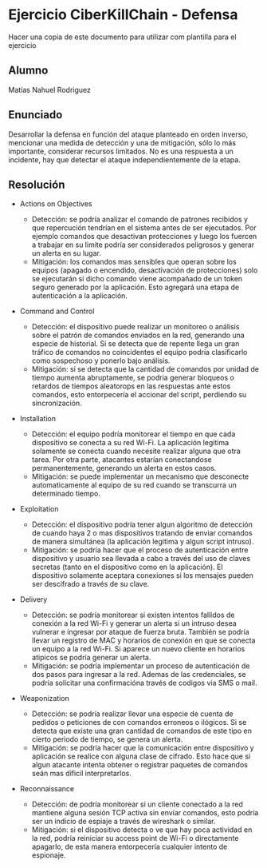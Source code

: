 # Ejercicio CiberKillChain - Defensa

Hacer una copia de este documento para utilizar com plantilla para el ejercicio

## Alumno

Matías Nahuel Rodriguez

## Enunciado

Desarrollar la defensa en función del ataque planteado en orden inverso, mencionar una medida de detección y una de mitigación, sólo lo más importante, considerar recursos limitados. No es una respuesta a un incidente, hay que detectar el ataque independientemente de la etapa.


## Resolución
  
- Actions on Objectives
    - Detección: se podría analizar el comando de patrones recibidos y que repercución tendrían en el sistema antes de ser ejecutados. Por ejemplo comandos que desactivan protecciones y luego los fuercen a trabajar en su limite podría ser considerados peligrosos y generar un alerta en su lugar.
    -  Mitigación: los comandos mas sensibles que operan sobre los equipos (apagado o encendido, desactivación de protecciones) solo se ejecutarán si dicho comando viene acompañado de un token seguro generado por la aplicación. Esto agregará una etapa de autenticación a la aplicación.

- Command and Control
  - Detección: el dispositivo puede realizar un monitoreo o análisis sobre el patrón de comandos enviados en la red, generando una especie de historial. Si se detecta que de repente llega un gran tráfico de comandos no coincidentes el equipo podría clasificarlo como sospechoso y ponerlo bajo análisis.
  - Mitigación: si se detecta que la cantidad de comandos por unidad de tiempo aumenta abruptamente, se podria generar bloqueos o retardos de tiempos aleatorops en las respuestas ante estos comandos, esto entorpecería el accionar del script, perdiendo su sincronización.
  
- Installation
  - Detección: el equipo podría monitorear el tiempo en que cada dispositivo se conecta a su red Wi-Fi. La aplicación legitima solamente se conecta cuando necesite realizar alguna que otra tarea. Por otra parte, atacantes estarían conectandose permanentemente, generando un alerta en estos casos.
  - Mitigación: se puede implementar un mecanismo que desconecte automaticamente al equipo de su red cuando se transcurra un determinado tiempo.
    
- Exploitation
  - Detección: el dispositivo podría tener algun algoritmo de detección de cuando haya 2 o mas dispositivos tratando de enviar comandos de manera simultánea (la aplicación legitima y algun script intruso).
  - Mitigación: se podría hacer que el proceso de autenticación entre dispositivo y usuario sea llevada a cabo a través del uso de claves secretas (tanto en el dispositivo como en la aplicación). El dispositivo solamente aceptara conexiones si los mensajes pueden ser descifrado a través de su clave.
  
- Delivery
  - Detección: se podría monitorear si existen intentos fallidos de conexión a la red Wi-Fi y generar un alerta si un intruso desea vulnerar e ingresar por ataque de fuerza bruta. También se podría llevar un registro de MAC y horarios de conexión en que se conecta un equipo a la red Wi-Fi. Si aparece un nuevo cliente en horarios atipicos se podría generar un alerta.
  - Mitigación: se podría implementar un proceso de autenticación de dos pasos para ingresar a la red. Ademas de las credenciales, se podría solicitar una confirmacióna través de codigos via SMS o mail.
    
- Weaponization
  - Detección: se podría realizar llevar una especie de cuenta de pedidos o peticiones de con comandos erroneos o ilógicos. Si se detecta que existe una gran cantidad de comandos de este tipo en cierto periodo de tiempo, se genera un alerta.
  - Mitigación: se podría hacer que la comunicación entre dispositivo y aplicación se realice con alguna clase de cifrado. Esto hace que si algun atacante intenta obtener o registrar paquetes de comandos seán mas dificil interpretarlos.
  
- Reconnaissance
  - Detección: de podría monitorear si un cliente conectado a la red mantiene alguna sesión TCP activa sin envíar comandos, esto podría ser un indicio de espiaje a través de wireshark o similar.
  - Mitigación: si el dispositivo detecta o ve que hay poca actividad en la red, podría reiniciar su access point de Wi-Fi o directamente apagarlo, de esta manera entorpecería cualquier intento de espionaje.
